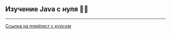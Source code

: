 ## Изучение Java с нуля 🧑‍💻
***
[Ссылка на плейлист с курсом](https://www.youtube.com/playlist?list=PLDyJYA6aTY1lT614ixLYq48har7EnCXpk)
